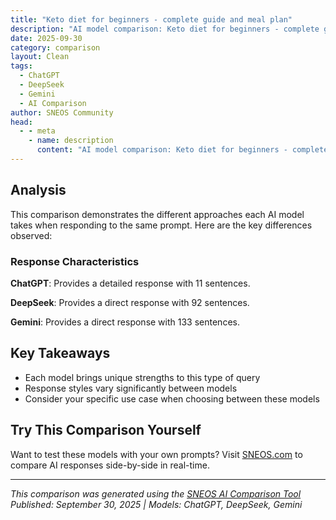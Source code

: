 ```yaml
---
title: "Keto diet for beginners - complete guide and meal plan"
description: "AI model comparison: Keto diet for beginners - complete guide and meal plan..."
date: 2025-09-30
category: comparison
layout: Clean
tags:
  - ChatGPT
  - DeepSeek
  - Gemini
  - AI Comparison
author: SNEOS Community
head:
  - - meta
    - name: description
      content: "AI model comparison: Keto diet for beginners - complete guide and meal plan..."
---
```


<ChatComparison
  title="Keto diet for beginners - complete guide and meal plan"
  prompt="Keto diet for beginners - complete guide and meal plan"
  :responses='{
    "ChatGPT": "Sure! Here\u2019s a complete beginner\u2019s guide to the Keto diet along with a sample meal plan to get you started.\n\n---\n\n## Keto Diet for Beginners \u2013 Complete Guide\n\n### What is the Keto Diet?\nThe ketogenic (keto) diet is a very low-carb, high-fat diet that aims to shift your body\u2019s metabolism from burning glucose (carbs) for energy to burning fat, specifically producing ketones in the liver for energy. This metabolic state is called **ketosis**.\n\n### Benefits of the Keto Diet\n- **Weight loss** by burning fat efficiently\n- Improved **mental clarity and focus**\n- Stable blood sugar and insulin levels\n- Increased energy and reduced hunger\n- Potential benefits for certain neurological conditions\n\n### How the Keto Diet Works\n- Reduce carbohydrate intake significantly (typically to 20-50 grams net carbs per day)\n- Increase fat intake to about 70-75% of total calories\n- Moderate protein intake (20-25%)\n- This causes the liver to produce ketone bodies from fat, which the body uses as fuel instead of glucose.\n\n### Foods to Eat on Keto\n- **Fats \u0026 Oils:** Butter, olive oil, coconut oil, avocado oil\n- **Meats \u0026 Fish:** Beef, pork, chicken, fatty fish (salmon, mackerel)\n- **Low-carb Vegetables:** Leafy greens, broccoli, cauliflower, zucchini\n- **Dairy:** Cheese, heavy cream, Greek yogurt (unsweetened)\n- **Nuts \u0026 Seeds:** Almonds, walnuts, chia seeds, flaxseeds (in moderation)\n- **Others:** Avocados, eggs, berries (small amounts)\n\n### Foods to Avoid on Keto\n- Grains and starches (bread, pasta, rice)\n- Sugary foods and drinks\n- Most fruits except berries\n- Tubers like potatoes and sweet potatoes\n- Processed and low-fat diet products\n- High-carb vegetables like corn, peas\n\n### Tips for Success\n- **Stay hydrated** and keep up your electrolytes (sodium, potassium, magnesium)\n- Start with **tracking your macronutrients** using apps (like Carb Manager, MyFitnessPal)\n- Eat **whole, unprocessed foods**\n- Meal plan and prep to avoid temptation\n- Be patient \u2014 it can take a few days to weeks to enter full ketosis\n\n---\n\n## Sample 7-Day Keto Meal Plan for Beginners\n\n### Day 1\n- **Breakfast:** Scrambled eggs with spinach and cheddar cheese cooked in butter\n- **Lunch:** Grilled chicken salad with mixed greens, avocado, olive oil, and lemon dressing\n- **Dinner:** Pan-seared salmon with steamed broccoli and cauliflower rice\n\n### Day 2\n- **Breakfast:** Keto smoothie (unsweetened almond milk, avocado, spinach, protein powder)\n- **Lunch:** Tuna salad with mayo, celery, and lettuce wraps\n- **Dinner:** Beef stir-fry with bell peppers and zucchini cooked in coconut oil\n\n### Day 3\n- **Breakfast:** Omelet with mushrooms, cheese, and bacon\n- **Lunch:** Cobb salad with turkey, bacon, hard-boiled eggs, avocado, and blue cheese dressing\n- **Dinner:** Pork chops with roasted asparagus and garlic butter\n\n### Day 4\n- **Breakfast:** Greek yogurt (unsweetened) with chia seeds and a few raspberries\n- **Lunch:** Egg salad with mayonnaise, served on cucumber slices\n- **Dinner:** Baked chicken thighs with saut\u00E9ed spinach and parmesan\n\n### Day 5\n- **Breakfast:** Keto pancakes made with almond flour, served with butter\n- **Lunch:** Shrimp avocado salad with olive oil and lime\n- **Dinner:** Zucchini noodles with creamy Alfredo sauce and grilled chicken\n\n### Day 6\n- **Breakfast:** Boiled eggs and avocado\n- **Lunch:** Cheeseburger salad (no bun) with pickles, lettuce, tomato, and mustard\n- **Dinner:** Lamb chops with roasted Brussels sprouts and olive oil\n\n### Day 7\n- **Breakfast:** Keto chia pudding made with coconut milk\n- **Lunch:** Chicken Caesar salad (no croutons)\n- **Dinner:** Meatloaf with cauliflower mash\n\n---\n\n### Snacks (if needed)\n- Cheese sticks\n- Olives\n- Nuts (in moderation)\n- Hard-boiled eggs\n- Pork rinds\n- Celery with cream cheese or nut butter\n\n---\n\n### Final Notes:\n- Monitor your body\u2019s response and adjust fat/protein intake if needed.\n- Consider talking to a healthcare provider before starting, especially if you have medical conditions.\n- Keto is not just a diet but a lifestyle \u2014 focus on sustainable habits!\n\nIf you want, I can also help you with recipes or tips for tracking macros. Let me know!",
    "DeepSeek": "Of course! Here is a complete beginner\u0027s guide to the ketogenic diet, including a sample meal plan, tips for success, and important considerations.\n\n### **What is the Keto Diet?**\n\nThe ketogenic, or \u0022keto,\u0022 diet is a very low-carb, high-fat diet. The primary goal is to shift your body\u0027s primary fuel source from carbohydrates to fat.\n\nNormally, your body runs on glucose (from carbs). When you drastically reduce your carb intake, your liver starts converting fat into fatty acids and ketone bodies. These ketones then become the main source of energy for your brain and body, a metabolic state called **ketosis**.\n\n---\n\n### **The Core Principles of Keto**\n\nTo achieve and maintain ketosis, you need to adhere to specific macronutrient ratios. A standard keto diet typically looks like this:\n\n*   **70-80% of calories from Fat**\n*   **20-25% of calories from Protein**\n*   **5-10% of calories from Carbohydrates**\n\nFor most people, this translates to consuming **around 20-50 grams of net carbs per day.**\n\n**Net Carbs = Total Carbohydrates - Fiber - Sugar Alcohols**\n(Fiber and sugar alcohols don\u0027t significantly impact blood sugar, so they are subtracted.)\n\n---\n\n### **Benefits of a Keto Diet**\n\nPeople are drawn to keto for various reasons, supported by scientific studies:\n\n*   **Weight Loss:** By using stored fat for energy and reducing insulin levels, keto can be a powerful tool for fat loss.\n*   **Reduced Appetite:** Fat and protein are very satiating, which often leads to a natural reduction in calorie intake.\n*   **Improved Mental Focus:** Many report clearer thinking and improved concentration once adapted to ketones.\n*   **Stable Energy Levels:** It helps avoid the blood sugar spikes and crashes associated with high-carb meals.\n*   **Management of Type 2 Diabetes \u0026 Insulin Resistance:** By minimizing carbs, it can help lower and stabilize blood sugar levels.\n\n---\n\n### **What to Eat and What to Avoid**\n\nThis is the most practical part of the guide. Think of your plate as mostly fat and protein with low-carb vegetables as a side.\n\n#### **Foods to EAT Freely**\n\n*   **Meats:** Red meat, steak, ham, sausage, bacon, chicken, and turkey.\n*   **Fatty Fish:** Salmon, trout, tuna, and mackerel.\n*   **Eggs:** Pastured or omega-3 whole eggs are best.\n*   **Butter and Cream:** Grass-fed butter and heavy cream.\n*   **Cheese:** Unprocessed cheeses (cheddar, goat, cream, blue, or mozzarella).\n*   **Nuts and Seeds:** Almonds, walnuts, flaxseeds, pumpkin seeds, chia seeds.\n*   **Healthy Oils:** Extra virgin olive oil, coconut oil, and avocado oil.\n*   **Low-Carb Veggies:** Green leafy vegetables, tomatoes, onions, peppers, broccoli, cauliflower, zucchini, and avocados.\n*   **Avocados:** A keto superfood, high in healthy fats and fiber.\n*   **Condiments:** Salt, pepper, herbs, and spices.\n\n#### **Foods to AVOID Completely**\n\n*   **Sugary Foods:** Soda, fruit juice, smoothies, cake, ice cream, candy.\n*   **Grains \u0026 Starches:** Wheat-based products, rice, pasta, cereal.\n*   **Fruit:** All fruit except for small portions of berries.\n*   **Beans \u0026 Legumes:** Peas, kidney beans, lentils, chickpeas.\n*   **Root Vegetables \u0026 Tubers:** Potatoes, sweet potatoes, carrots, parsnips.\n*   **Low-Fat or Diet Products:** These are often highly processed and high in carbs.\n*   **Unhealthy Fats:** Processed vegetable oils, mayonnaise.\n*   **Alcohol:** Beer, sugary cocktails, and sweet wines are high in carbs.\n*   **Sugar-Free Diet Foods:** These can sometimes affect blood sugar and stall weight loss for some people.\n\n---\n\n### **A Sample 7-Day Keto Meal Plan for Beginners**\n\nThis plan is designed to be simple, satisfying, and under 25g of net carbs per day.\n\n**Day 1**\n*   **Breakfast:** Scrambled eggs (2-3) cooked in butter with a side of avocado.\n*   **Lunch:** Large salad with grilled chicken, bacon, cheese, and olive oil dressing.\n*   **Dinner:** Salmon pan-fried in coconut oil with a side of steamed broccoli topped with butter.\n\n**Day 2**\n*   **Breakfast:** Full-fat Greek yogurt (unsweetened) with a handful of raspberries and a few almonds.\n*   **Lunch:** Leftover salmon and broccoli from dinner.\n*   **Dinner:** Taco salad - ground beef with taco seasoning, over lettuce, with cheese, salsa, sour cream, and avocado.\n\n**Day 3**\n*   **Breakfast:** Keto smoothie (unsweetened almond milk, spinach, avocado, protein powder, MCT oil).\n*   **Lunch:** Tuna salad lettuce wraps.\n*   **Dinner:** Pork chops with a side of cauliflower mash (steamed cauliflower blended with butter, cream, and salt).\n\n**Day 4**\n*   **Breakfast:** Omelet with cheese, mushrooms, and spinach.\n*   **Lunch:** Chicken breast sliced over a bed of greens with olive oil and vinegar.\n*   **Dinner:** Bunless bacon cheeseburger with a side of sliced cucumber.\n\n**Day 5**\n*   **Breakfast:** Bacon and eggs.\n*   **Lunch:** Leftover burger patty from dinner.\n*   **Dinner:** Roasted chicken thighs with asparagus roasted in olive oil.\n\n**Day 6**\n*   **Breakfast:** Chia seed pudding made with unsweetened almond milk and topped with walnuts.\n*   **Lunch:** Chicken salad stuffed in an avocado half.\n*   **Dinner:** Steak with a side of saut\u00E9ed mushrooms and onions.\n\n**Day 7**\n*   **Breakfast:** Fried eggs and avocado.\n*   **Lunch:** Leftover steak and vegetables.\n*   **Dinner:** Zucchini noodles (\u0022zoodles\u0022) with pesto and grilled shrimp.\n\n**Snack Ideas:** Celery with peanut butter, handful of nuts, cheese slices, olives, hard-boiled eggs, pork rinds.\n\n---\n\n### **Tips for Keto Success**\n\n1.  **Read Labels:** Become a detective. Check for hidden carbs in sauces, dressings, and packaged foods.\n2.  **Drink PLENTY of Water:** Hydration is crucial, especially in the beginning.\n3.  **Manage Your Electrolytes:** The \u0022Keto Flu\u0022 (headaches, fatigue, irritability) is often just an electrolyte imbalance.\n    *   **Sodium:** Drink broth or bouillon.\n    *   **Potassium:** Eat avocados and leafy greens, or use a salt substitute (Lite Salt).\n    *   **Magnesium:** Eat nuts or take a supplement.\n4.  **Don\u0027t Fear Fat:** Fat is your fuel. Make sure you\u0027re eating enough to feel full and energized.\n5.  **Be Patient:** It can take a few days to a week for your body to adapt to burning fat. Don\u0027t get discouraged.\n6.  **Plan Ahead:** Meal prep is your best friend. Having keto-friendly snacks on hand prevents bad choices.\n7.  **Consider Tracking:** Use an app like Cronometer or Carb Manager for the first few weeks to ensure you\u0027re hitting your macros.\n\n---\n\n### **Potential Side Effects \u0026 Who Should Avoid Keto**\n\n*   **Keto Flu:** As mentioned, this is common in the first week. It\u0027s temporary and can be mitigated with electrolytes and hydration.\n*   **Consult Your Doctor:** This is essential, especially if you have pre-existing health conditions.\n*   **Who Should Avoid Keto?**\n    *   Pregnant or breastfeeding women.\n    *   People with pancreatic, liver, thyroid, or gallbladder disease.\n    *   Those with a history of eating disorders.\n    *   Individuals on medication for diabetes or high blood pressure (dosages may need adjustment).\n\n### **Final Word**\n\nThe keto diet is a powerful metabolic tool, but it\u0027s not for everyone. It requires commitment and a significant change in your relationship with food. Use this guide as a starting point, listen to your body, and consult with a healthcare professional before making any drastic dietary changes.\n\nWelcome to the world of keto",
    "Gemini": "## Keto Diet for Beginners: A Complete Guide\n\nThe ketogenic (keto) diet is a high-fat, very low-carb diet that forces your body to switch its primary fuel source from glucose (from carbs) to ketones (from fat). This process, called ketosis, can lead to weight loss, improved blood sugar control, and other potential health benefits. However, it requires commitment and understanding.\n\n**Here\u0027s a complete guide to help you get started safely and effectively:**\n\n**I. Understanding the Keto Diet**\n\n*   **What is Ketosis?** When you restrict carbohydrates, your body depletes its glycogen (stored glucose) reserves. This forces the liver to convert fat into ketones, which are then used as energy by the brain and other organs.\n\n*   **Macronutrient Breakdown:** The typical keto diet focuses on these macronutrient ratios:\n\n    *   **Fat: 70-80%**\n    *   **Protein: 20-25%**\n    *   **Carbohydrates: 5-10% (Typically under 50 grams net carbs per day)**\n\n*   **Net Carbs:** Net carbs are the total carbohydrates minus fiber and sugar alcohols. Fiber and sugar alcohols are not fully digested and have a minimal impact on blood sugar.  **Net Carbs = Total Carbs - Fiber - Sugar Alcohols**\n\n*   **Benefits of the Keto Diet (potential):**\n    *   Weight loss\n    *   Improved blood sugar control (for type 2 diabetes management)\n    *   Reduced appetite\n    *   Improved cholesterol levels (in some individuals)\n    *   Potential benefits for neurological conditions (epilepsy, Alzheimer\u0027s, etc. - under medical supervision)\n\n*   **Risks and Side Effects:**\n    *   **Keto Flu:**  Flu-like symptoms (headache, fatigue, brain fog, nausea) in the initial days as your body adapts. Staying hydrated and consuming electrolytes can help.\n    *   **Nutrient Deficiencies:**  Ensure you\u0027re getting enough vitamins and minerals from keto-friendly foods or supplements.\n    *   **Constipation:**  Increase fiber intake from low-carb vegetables and consider a magnesium supplement.\n    *   **Kidney Stones:**  Stay well-hydrated.\n    *   **Increased Cholesterol (in some individuals):** Monitor cholesterol levels regularly.\n    *   **Leg Cramps:** Due to electrolyte imbalances.\n\n**II. Foods to Eat and Avoid on Keto**\n\n*   **Foods to Eat (Focus on these):**\n\n    *   **Healthy Fats:** Avocado, olive oil, coconut oil, MCT oil, nuts (macadamia, almonds, walnuts), seeds (chia, flax, pumpkin), fatty fish (salmon, tuna, mackerel).\n    *   **Protein:** Meat (beef, chicken, pork, lamb), poultry, fish, eggs, shellfish, tofu (in moderation), tempeh (in moderation).\n    *   **Low-Carb Vegetables:** Leafy greens (spinach, kale, lettuce), broccoli, cauliflower, asparagus, zucchini, bell peppers, avocados, mushrooms, cucumbers, Brussels sprouts.\n    *   **Dairy (Full-Fat):** Cheese, heavy cream, butter, cream cheese, plain Greek yogurt (in moderation due to carbs).\n    *   **Berries (in Moderation):** Strawberries, raspberries, blueberries (small portions).\n    *   **Other:** Bone broth, spices, herbs, salt, pepper.\n\n*   **Foods to Avoid (Strictly limit or eliminate):**\n\n    *   **Sugary Foods:**  Candy, cakes, cookies, ice cream, soda, juice, sweetened yogurt, honey, maple syrup, agave.\n    *   **Grains:** Bread, pasta, rice, cereal, oatmeal, corn, quinoa, wheat.\n    *   **Starchy Vegetables:** Potatoes, sweet potatoes, yams, corn, peas, beans, lentils.\n    *   **Most Fruits:** Bananas, apples, oranges, grapes, mangoes (except small amounts of low-carb berries).\n    *   **Legumes:** Beans, lentils, chickpeas, peas (except green beans and snow peas in moderation).\n    *   **Processed Foods:** Packaged snacks, fast food, processed meats (often high in hidden carbs).\n    *   **Low-Fat or \u0022Diet\u0022 Foods:**  Often contain added sugar or fillers.\n    *   **Certain Condiments:** Ketchup, barbecue sauce (check labels carefully).\n\n**III. Getting Started: A Step-by-Step Guide**\n\n1.  **Educate Yourself:**  Read books, articles, and reliable online resources (like this one!). Understand the principles of keto and the potential risks and benefits.\n\n2.  **Plan Your Meals:**  Don\u0027t wing it!  Planning your meals ahead of time will help you stay on track and avoid temptation. Use a meal planning app or create a spreadsheet.\n\n3.  **Track Your Macros:**  Use a food tracking app (MyFitnessPal, Carb Manager, Cronometer) to monitor your carbohydrate, protein, and fat intake. This is crucial in the initial stages to ensure you\u0027re reaching ketosis.\n\n4.  **Start Slow (Optional):**  You can gradually reduce your carbohydrate intake over a week or two instead of going cold turkey. This can help minimize the \u0022keto flu.\u0022\n\n5.  **Hydrate:**  Drink plenty of water (at least 8 glasses per day).  This helps with energy levels, digestion, and electrolyte balance.\n\n6.  **Replenish Electrolytes:**  Supplement with sodium, potassium, and magnesium, especially in the first few weeks.  You can get these from bone broth, electrolyte drinks (sugar-free), or supplements.\n\n7.  **Be Patient:**  It takes time for your body to adapt to ketosis. Don\u0027t get discouraged if you don\u0027t see results immediately.  The \u0022keto flu\u0022 can last a few days.\n\n8.  **Listen to Your Body:**  Pay attention to how you feel. Adjust your diet as needed based on your energy levels, hunger, and other symptoms.\n\n9.  **Consider a Blood Ketone Meter:**  Using a blood ketone meter (similar to a blood glucose meter) can help you confirm that you\u0027re in ketosis, especially in the early stages. Target range: 0.5-3.0 mmol/L for nutritional ketosis.\n\n10. **Consult a Healthcare Professional:**  If you have any underlying health conditions (diabetes, kidney disease, etc.), are pregnant or breastfeeding, or are taking medications, talk to your doctor or a registered dietitian before starting the keto diet.\n\n**IV.  Sample Keto Meal Plan (3 Days)**\n\nThis is a sample plan and can be adjusted to your preferences and calorie needs.  Remember to track your macros!\n\n**Day 1:**\n\n*   **Breakfast:**  Scrambled eggs with cheese and avocado.\n*   **Lunch:**  Large salad with grilled chicken or salmon, avocado, olive oil, and vinegar dressing.\n*   **Dinner:**  Steak with roasted broccoli and cauliflower.\n*   **Snacks (Optional):**  Handful of macadamia nuts, cheese cubes, celery sticks with cream cheese.\n\n**Day 2:**\n\n*   **Breakfast:**  Keto smoothie made with almond milk, spinach, protein powder, avocado, and berries.\n*   **Lunch:**  Leftover steak and vegetables from dinner.\n*   **Dinner:**  Salmon baked with asparagus and a side of saut\u00E9ed spinach.\n*   **Snacks (Optional):**  Hard-boiled egg, pork rinds, olives.\n\n**Day 3:**\n\n*   **Breakfast:**  Bulletproof coffee (coffee blended with butter and MCT oil).\n*   **Lunch:**  Chicken salad (made with mayonnaise, celery, and avocado) wrapped in lettuce leaves.\n*   **Dinner:**  Ground beef stir-fry with low-carb vegetables (broccoli, bell peppers, zucchini) and soy sauce (low-sodium).\n*   **Snacks (Optional):**  Parmesan crisps, a small handful of almonds, a piece of dark chocolate (85% cacao or higher).\n\n**Important Notes about the Meal Plan:**\n\n*   **Adjust portions:**  Adjust portion sizes based on your individual calorie needs and activity level.\n*   **Variety:**  Don\u0027t be afraid to experiment with different keto-friendly recipes and ingredients.\n*   **Snacks:**  Snacks are optional. Only eat when you\u0027re truly hungry.\n*   **Ingredients:** Choose fresh, whole ingredients whenever possible.\n*   **Hidden Carbs:** Be mindful of hidden carbs in sauces, dressings, and processed foods.  Always read labels!\n\n**V.  Tips for Success**\n\n*   **Focus on Whole Foods:** Prioritize real, unprocessed foods over processed keto products.\n*   **Plan Ahead:** Meal prepping can save you time and prevent impulsive unhealthy choices.\n*   **Find Keto-Friendly Recipes:** There are countless keto recipes online. Explore and find ones you enjoy.\n*   **Don\u0027t Be Afraid to Ask for Help:** Join online keto communities or work with a registered dietitian for support and guidance.\n*   **Celebrate Small Wins:** Acknowledge your progress and celebrate milestones along the way.\n*   **Be Consistent:**  The keto diet is most effective when followed consistently.\n*   **Don\u0027t Beat Yourself Up Over Mistakes:** Everyone makes mistakes. If you slip up, don\u0027t give up! Get back on track with your next meal.\n*   **Prioritize Sleep and Stress Management:**  Adequate sleep and stress management are important for overall health and can impact your weight loss efforts.\n*   **Regular Exercise:**  Combine the keto diet with regular exercise for optimal results.\n\n**VI.  Addressing Common Concerns**\n\n*   **\u0022Is the keto diet sustainable long-term?\u0022**  Sustainability varies from person to person. Some people find it easy to maintain, while others struggle. Listen to your body and make adjustments as needed.  Consider cyclical keto (CKD) or targeted keto (TKD) for more flexibility.\n*   **\u0022Is the keto diet expensive?\u0022**  It can be if you buy a lot of processed keto products. However, focusing on whole foods can be cost-effective.\n*   **\u0022I\u0027m experiencing the \u0027keto flu\u0027. What should I do?\u0022** Increase your water intake, add electrolytes (sodium, potassium, magnesium), and get enough rest.  Consider a temporary reduction in activity level.\n*   **\u0022I\u0027m not losing weight on keto. What am I doing wrong?\u0022**  Make sure you\u0027re accurately tracking your macros, eating enough protein, and getting enough sleep.  Consider reducing your calorie intake slightly.  Ensure you\u0027re in ketosis by using ketone strips or a blood ketone meter.  Stress and hormonal imbalances can also impact weight loss.\n*   **\u0022I\u0027m craving carbs. What can I do?\u0022**  Increase your fat intake, drink water, and find keto-friendly substitutes for your favorite carb-heavy foods.  Consider a small portion of low-carb fruit.\n\n**VII.  Resources**\n\n*   **Websites:** Diet Doctor, Ruled.me, KetoConnect\n*   **Books:** *The Complete Ketogenic Diet for Beginners* by Amy Ramos, *Keto Clarity* by Jimmy Moore and Eric Westman\n*   **Apps:** MyFitnessPal, Carb Manager, Cronometer\n\n**Disclaimer:**  This guide is for informational purposes only and does not constitute medical advice. Consult with a healthcare professional before starting the keto diet, especially if you have any underlying health conditions.  The keto diet may not be suitable for everyone.\n\nGood luck on your keto journey! Remember to be patient, consistent, and listen to your body.\n"
  }'
  published-date="22:46"
/>

## Analysis

This comparison demonstrates the different approaches each AI model takes when responding to the same prompt. Here are the key differences observed:

### Response Characteristics

**ChatGPT**: Provides a detailed response with 11 sentences. 

**DeepSeek**: Provides a direct response with 92 sentences. 

**Gemini**: Provides a direct response with 133 sentences. 

## Key Takeaways

- Each model brings unique strengths to this type of query
- Response styles vary significantly between models
- Consider your specific use case when choosing between these models

## Try This Comparison Yourself

Want to test these models with your own prompts? Visit [SNEOS.com](https://sneos.com) to compare AI responses side-by-side in real-time.

---

*This comparison was generated using the [SNEOS AI Comparison Tool](https://sneos.com)*
*Published: September 30, 2025 | Models: ChatGPT, DeepSeek, Gemini*

